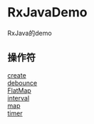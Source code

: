 # RxJavaDemo
RxJava的demo

操作符
--------
[create](https://github.com/BaronZ/RxJavaDemo/blob/master/app/src/main/java/com/zzb/rxjavademo/activity/CreateActivity.java)  
[debounce](https://github.com/BaronZ/RxJavaDemo/blob/master/app/src/main/java/com/zzb/rxjavademo/activity/DebounceActivity.java)  
[FlatMap](https://github.com/BaronZ/RxJavaDemo/blob/master/app/src/main/java/com/zzb/rxjavademo/activity/FlatMapActivity.java)  
[interval](https://github.com/BaronZ/RxJavaDemo/blob/master/app/src/main/java/com/zzb/rxjavademo/activity/IntervalActivity.java)  
[map](https://github.com/BaronZ/RxJavaDemo/blob/master/app/src/main/java/com/zzb/rxjavademo/activity/MapActivity.java)  
[timer](https://github.com/BaronZ/RxJavaDemo/blob/master/app/src/main/java/com/zzb/rxjavademo/activity/TimerActivity.java)
